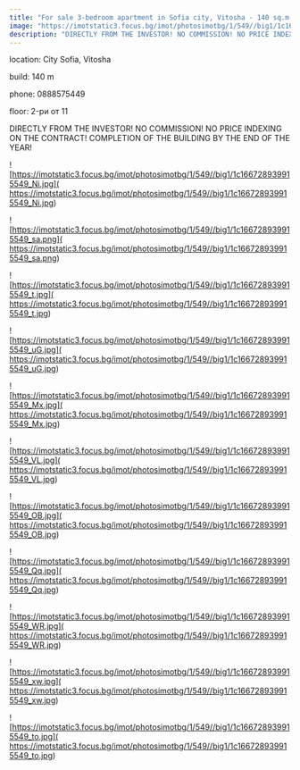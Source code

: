 ```yaml
---
title: "For sale 3-bedroom apartment in Sofia city, Vitosha - 140 sq.m / 291000 EUR "
image: "https://imotstatic3.focus.bg/imot/photosimotbg/1/549//big1/1c166728939915549_cB.jpg"
description: "DIRECTLY FROM THE INVESTOR! NO COMMISSION! NO PRICE INDEXING ON THE CONTRACT! COMPLETION OF THE BUILDING BY THE END OF THE YEAR!"
---
```


location: City Sofia, Vitosha

build: 140 m

phone: 0888575449

floor: 2-ри от 11

DIRECTLY FROM THE INVESTOR! NO COMMISSION! NO PRICE INDEXING ON THE CONTRACT! COMPLETION OF THE BUILDING BY THE END OF THE YEAR!


![https://imotstatic3.focus.bg/imot/photosimotbg/1/549//big1/1c166728939915549_Ni.jpg]( https://imotstatic3.focus.bg/imot/photosimotbg/1/549//big1/1c166728939915549_Ni.jpg)


![https://imotstatic3.focus.bg/imot/photosimotbg/1/549//big1/1c166728939915549_sa.png]( https://imotstatic3.focus.bg/imot/photosimotbg/1/549//big1/1c166728939915549_sa.png)


![https://imotstatic3.focus.bg/imot/photosimotbg/1/549//big1/1c166728939915549_t.jpg]( https://imotstatic3.focus.bg/imot/photosimotbg/1/549//big1/1c166728939915549_t.jpg)


![https://imotstatic3.focus.bg/imot/photosimotbg/1/549//big1/1c166728939915549_uG.jpg]( https://imotstatic3.focus.bg/imot/photosimotbg/1/549//big1/1c166728939915549_uG.jpg)


![https://imotstatic3.focus.bg/imot/photosimotbg/1/549//big1/1c166728939915549_Mx.jpg]( https://imotstatic3.focus.bg/imot/photosimotbg/1/549//big1/1c166728939915549_Mx.jpg)


![https://imotstatic3.focus.bg/imot/photosimotbg/1/549//big1/1c166728939915549_VL.jpg]( https://imotstatic3.focus.bg/imot/photosimotbg/1/549//big1/1c166728939915549_VL.jpg)


![https://imotstatic3.focus.bg/imot/photosimotbg/1/549//big1/1c166728939915549_OB.jpg]( https://imotstatic3.focus.bg/imot/photosimotbg/1/549//big1/1c166728939915549_OB.jpg)


![https://imotstatic3.focus.bg/imot/photosimotbg/1/549//big1/1c166728939915549_Qq.jpg]( https://imotstatic3.focus.bg/imot/photosimotbg/1/549//big1/1c166728939915549_Qq.jpg)


![https://imotstatic3.focus.bg/imot/photosimotbg/1/549//big1/1c166728939915549_WR.jpg]( https://imotstatic3.focus.bg/imot/photosimotbg/1/549//big1/1c166728939915549_WR.jpg)


![https://imotstatic3.focus.bg/imot/photosimotbg/1/549//big1/1c166728939915549_xw.jpg]( https://imotstatic3.focus.bg/imot/photosimotbg/1/549//big1/1c166728939915549_xw.jpg)


![https://imotstatic3.focus.bg/imot/photosimotbg/1/549//big1/1c166728939915549_to.jpg]( https://imotstatic3.focus.bg/imot/photosimotbg/1/549//big1/1c166728939915549_to.jpg)


